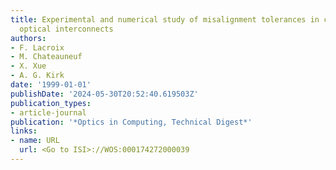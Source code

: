 ```yaml
---
title: Experimental and numerical study of misalignment tolerances in clustered free-space
  optical interconnects
authors:
- F. Lacroix
- M. Chateauneuf
- X. Xue
- A. G. Kirk
date: '1999-01-01'
publishDate: '2024-05-30T20:52:40.619503Z'
publication_types:
- article-journal
publication: '*Optics in Computing, Technical Digest*'
links:
- name: URL
  url: <Go to ISI>://WOS:000174272000039
---
```

